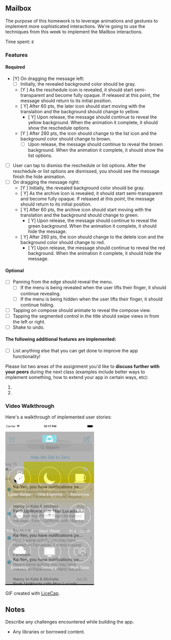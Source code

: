 ## Mailbox

The purpose of this homework is to leverage animations and gestures to implement more sophisticated interactions. We're going to use the techniques from this week to implement the Mailbox interactions.

Time spent: `8`

### Features

#### Required

- [Y] On dragging the message left:
  - [ ] Initially, the revealed background color should be gray.
  - [Y ] As the reschedule icon is revealed, it should start semi-transparent and become fully opaque. If released at this point, the message should return to its initial position.
  - [ Y] After 60 pts, the later icon should start moving with the translation and the background should change to yellow.
    - [ Y] Upon release, the message should continue to reveal the yellow background. When the animation it complete, it should show the reschedule options.
  - [Y ] After 260 pts, the icon should change to the list icon and the background color should change to brown.
    - [ ] Upon release, the message should continue to reveal the brown background. When the animation it complete, it should show the list options.

- [ ] User can tap to dismiss the reschedule or list options. After the reschedule or list options are dismissed, you should see the message finish the hide animation.
- [ ] On dragging the message right:
  - [Y ] Initially, the revealed background color should be gray.
  - [ Y] As the archive icon is revealed, it should start semi-transparent and become fully opaque. If released at this point, the message should return to its initial position.
  - [ Y] After 60 pts, the archive icon should start moving with the translation and the background should change to green.
    - [ Y] Upon release, the message should continue to reveal the green background. When the animation it complete, it should hide the message.
  - [ Y] After 260 pts, the icon should change to the delete icon and the background color should change to red.
    - [ Y] Upon release, the message should continue to reveal the red background. When the animation it complete, it should hide the message.


#### Optional

- [ ] Panning from the edge should reveal the menu.
  - [ ] If the menu is being revealed when the user lifts their finger, it should continue revealing.
  - [ ] If the menu is being hidden when the user lifts their finger, it should continue hiding.
- [ ] Tapping on compose should animate to reveal the compose view.
- [ ] Tapping the segmented control in the title should swipe views in from the left or right.
- [ ] Shake to undo.

#### The following **additional** features are implemented:

- [ ] List anything else that you can get done to improve the app functionality!

Please list two areas of the assignment you'd like to **discuss further with your peers** during the next class (examples include better ways to implement something, how to extend your app in certain ways, etc):

1. 
2. 

### Video Walkthrough 

Here's a walkthrough of implemented user stories:

<img src= 'IOSMail.gif' title='Video Walkthrough' width='' alt='Video Walkthrough' />

GIF created with [LiceCap](http://www.cockos.com/licecap/).

## Notes

Describe any challenges encountered while building the app.

* Any libraries or borrowed content.
